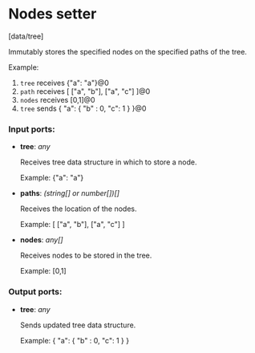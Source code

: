 # Nodes setter

[data/tree]

Immutably stores the specified nodes on the specified paths of the tree.

Example:
1. `tree` receives 
{"a": "a"}@0
2. `path` receives
[
  ["a", "b"],
  ["a", "c"]
]@0
3. `nodes` receives
[0,1]@0
4. `tree` sends
{
  "a": {
     "b" : 0,
     "c": 1
  }
}@0

### Input ports:

* __tree__: _any_

    Receives tree data structure in which to store a node.
    
    Example:
    {"a": "a"}



* __paths__: _(string[] or number[])[]_

    Receives the location of the nodes.
    
    Example:
    [
      ["a", "b"],
      ["a", "c"]
    ]



* __nodes__: _any[]_

    Receives nodes to be stored in the tree.
    
    Example:
    [0,1]



### Output ports:

* __tree__: _any_

    Sends updated tree data structure.
    
    Example:
    {
      "a": {
         "b" : 0,
         "c": 1
      }
    }



